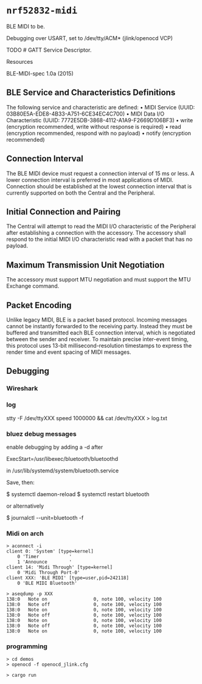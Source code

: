 # `nrf52832-midi`

BLE MIDI to be.

Debugging over USART, set to /dev/tty/ACM* (jlink/openocd VCP)

TODO # GATT Service Descriptor.

Resources

BLE-MIDI-spec 1.0a (2015)

## BLE Service and Characteristics Definitions

The following service and characteristic are defined:
• MIDI Service (UUID: 03B80E5A-EDE8-4B33-A751-6CE34EC4C700)
• MIDI Data I/O Characteristic (UUID: 7772E5DB-3868-4112-A1A9-F2669D106BF3)
• write (encryption recommended, write without response is required)
• read (encryption recommended, respond with no payload)
• notify (encryption recommended)

## Connection Interval

The BLE MIDI device must request a connection interval of 15 ms or less. A lower connection interval is preferred in most applications of MIDI. Connection should be established at the lowest connection interval that is currently supported on both the Central and the Peripheral.

## Initial Connection and Pairing

The Central will attempt to read the MIDI I/O characteristic of the Peripheral after establishing a connection with the accessory. The accessory shall respond to the initial MIDI I/O characteristic read with a packet that has no payload.

## Maximum Transmission Unit Negotiation

The accessory must support MTU negotiation and must support the MTU Exchange command.

## Packet Encoding

Unlike legacy MIDI, BLE is a packet based protocol. Incoming messages cannot be instantly forwarded to the receiving party. Instead they must be buffered and transmitted each BLE connection interval, which is negotiated between the sender and receiver. To maintain precise inter-event timing, this protocol uses 13-bit millisecond-resolution timestamps to express the render time and event spacing of MIDI messages.

## Debugging

### Wireshark

### log

stty -F /dev/ttyXXX speed 1000000 && cat /dev/ttyXXX > log.txt

### bluez debug messages

enable debugging by adding a -d after

ExecStart=/usr/libexec/bluetooth/bluetoothd

in /usr/lib/systemd/system/bluetooth.service

Save, then:

$ systemctl daemon-reload
$ systemctl restart bluetooth

or alternatively

$ journalctl --unit=bluetooth -f

### Midi on arch

``` shell
> aconnect -i
client 0: 'System' [type=kernel]
    0 'Timer           '
    1 'Announce        '
client 14: 'Midi Through' [type=kernel]
    0 'Midi Through Port-0'
client XXX: 'BLE MIDI' [type=user,pid=242118]
    0 'BLE MIDI Bluetooth'

```

``` shell
> aseqdump -p XXX
138:0   Note on                 0, note 100, velocity 100
138:0   Note off                0, note 100, velocity 100
138:0   Note on                 0, note 100, velocity 100
138:0   Note off                0, note 100, velocity 100
138:0   Note on                 0, note 100, velocity 100
138:0   Note off                0, note 100, velocity 100
138:0   Note on                 0, note 100, velocity 100
```

### programming

``` shell
> cd demos
> openocd -f openocd_jlink.cfg
```

``` shell
> cargo run
```
